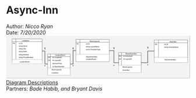 # Async-Inn
Author: *Nicco Ryan*\
Date: *7/20/2020*\
![ERD Diagram](Assets/Lab11-Databases.png)\
[Diagram Descriptions](https://docs.google.com/document/d/1nppbXbjYCOY2yeuyXozYDU2KQVrGXcFB8_k19UAyZWs/edit)\
Partners: *Bade Habib, and Bryant Davis*